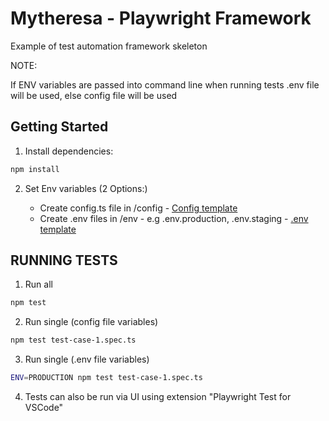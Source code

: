# Mytheresa - Playwright Framework

Example of test automation framework skeleton

NOTE: 

If ENV variables are passed into command line when running tests .env file will be used, else config file will be used

## Getting Started

1. Install dependencies:

```bash
npm install
```

2. Set Env variables (2 Options:)

    -  Create config.ts file in /config - [Config template](/config/config-template.ts)
    -  Create .env files in /env - e.g .env.production, .env.staging - [.env template](/env/.env.template)


## RUNNING TESTS
1. Run all

```bash
npm test
```

2. Run single (config file variables)

```bash
npm test test-case-1.spec.ts
```

3. Run single (.env file variables)

```bash
ENV=PRODUCTION npm test test-case-1.spec.ts
```

4. Tests can also be run via UI using extension "Playwright Test for VSCode"